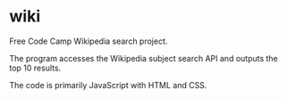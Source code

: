# wiki

Free Code Camp Wikipedia search project.

The program accesses the Wikipedia subject search API and outputs the top 10 results.

The code is primarily JavaScript with HTML and CSS.

